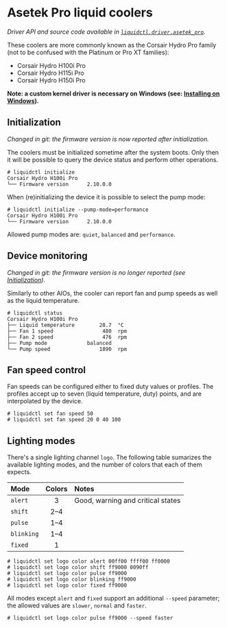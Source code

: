 # Asetek Pro liquid coolers
_Driver API and source code available in [`liquidctl.driver.asetek_pro`](../liquidctl/driver/asetek_pro.py)._

These coolers are more commonly known as the Corsair Hydro Pro family (not to
be confused with the Platinum or Pro XT families):

- Corsair Hydro H100i Pro
- Corsair Hydro H115i Pro
- Corsair Hydro H150i Pro

**Note: a custom kernel driver is necessary on Windows (see: [Installing on
Windows](../README.md#windows-system-level-dependencies)).**

## Initialization
[Initialization]: #initialization

_Changed in git: the firmware version is now reported after
initialization._<br>

The coolers must be initialized sometime after the system boots.  Only then it
will be possible to query the device status and perform other operations.

```
# liquidctl initialize
Corsair Hydro H100i Pro
└── Firmware version      2.10.0.0
```

When (re)initializing the device it is possible to select the pump mode:

```
# liquidctl initialize --pump-mode=performance
Corsair Hydro H100i Pro
└── Firmware version      2.10.0.0
```

Allowed pump modes are: `quiet`, `balanced` and `performance`.

## Device monitoring

_Changed in git: the firmware version is no longer reported (see
[Initialization])._<br>

Similarly to other AIOs, the cooler can report fan and pump speeds as well as
the liquid temperature.

```
# liquidctl status
Corsair Hydro H100i Pro
├── Liquid temperature        28.7  °C
├── Fan 1 speed                480  rpm
├── Fan 2 speed                476  rpm
├── Pump mode             balanced
└── Pump speed                1890  rpm
```

## Fan speed control

Fan speeds can be configured either to fixed duty values or profiles.  The
profiles accept up to seven (liquid temperature, duty) points, and are
interpolated by the device.

```
# liquidctl set fan speed 50
# liquidctl set fan speed 20 0 40 100
```

## Lighting modes

There's a single lighting channel `logo`.  The following table sumarizes the
available lighting modes, and the number of colors that each of them expects.

| Mode | Colors | Notes |
| :-- | :--: | :-- |
| `alert` | 3 | Good, warning and critical states |
| `shift` | 2–4 ||
| `pulse` | 1–4 ||
| `blinking` | 1–4 ||
| `fixed` | 1 ||

```
# liquidctl set logo color alert 00ff00 ffff00 ff0000
# liquidctl set logo color shift ff9000 0090ff
# liquidctl set logo color pulse ff9000
# liquidctl set logo color blinking ff9000
# liquidctl set logo color fixed ff9000
```

All modes except `alert` and `fixed` support an additional `--speed` parameter;
the allowed values are `slower`, `normal` and `faster`.

```
# liquidctl set logo color pulse ff9000 --speed faster
```
